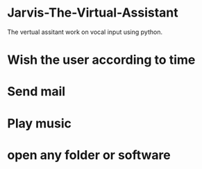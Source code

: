 # Jarvis-The-Virtual-Assistant
The vertual assitant work on vocal input using python.
# Wish the user according to time
# Send mail
# Play music 
# open any folder or software
